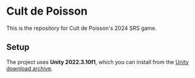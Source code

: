 # Cult de Poisson

This is the repository for Cult de Poisson's 2024 SRS game. 

## Setup

The project uses **Unity 2022.3.10f1**, which you can install from the [Unity download archive](https://unity.com/releases/editor/archive#download-archive-2022).

